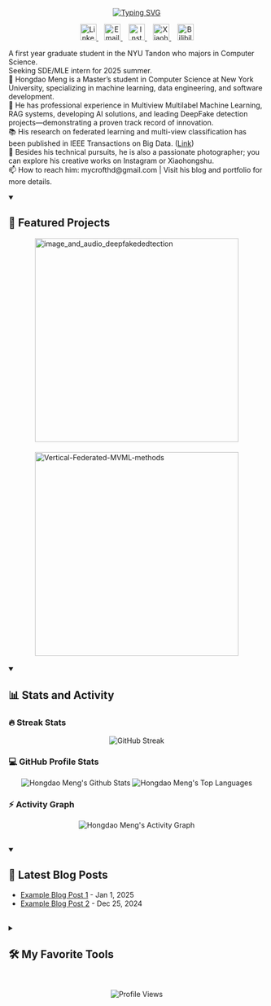 <!-- Profile Header with Profile Picture -->


<!-- Typing SVG -->
<p align="center">
  <!-- 使用 readme-typing-svg 动态打字效果 -->
  <a href="https://github.com/DenverCoder1/readme-typing-svg">
    <img src="https://readme-typing-svg.demolab.com/?lines=Full-stack%20developer;Passionate%20about%20coding;Innovating%20with%20technology;Always%20learning&font=Fira%20Code&center=true&width=440&height=45&color=F75C7E&vCenter=true&pause=1000&size=22" alt="Typing SVG"/>
  </a>
</p>



</p>

<!-- Social Icons Section -->
<p align="center">
  <a href="https://linkedin.com/in/hongdao-meng-70222b306">
    <img width="32" alt="LinkedIn" title="LinkedIn" src="https://cdn.jsdelivr.net/npm/simple-icons@v8/icons/linkedin.svg" />
  </a>
  &#8287;&#8287;
  <a href="mailto:mycrofthd@gmail.com">
    <img width="32" alt="Email" title="Email" src="https://cdn.jsdelivr.net/npm/simple-icons@v8/icons/gmail.svg" />
  </a>
  &#8287;&#8287;
  <a href="https://www.instagram.com/mycrofthd/">
    <img width="32" alt="Instagram" title="Instagram" src="https://cdn.jsdelivr.net/npm/simple-icons@v8/icons/instagram.svg" />
  </a>
  &#8287;&#8287;
  <a href="https://www.xiaohongshu.com/user/profile/60269c88000000000100ab82">
  <img width="32" alt="Xiaohongshu" title="Xiaohongshu" src="https://cdn.jsdelivr.net/npm/simple-icons@8.15.0/icons/wegame.svg" />
</a>
  &#8287;&#8287;
  <a href="https://space.bilibili.com/66771970?spm_id_from=333.1387.0.0">
    <img width="32" alt="Bilibili" title="Bilibili" src="https://cdn.jsdelivr.net/npm/simple-icons@v8/icons/bilibili.svg" />
  </a>
</p>

<!-- Third-person Self Introduction -->
<p align="left">
A first year graduate student in the NYU Tandon who majors in Computer Science.<br>
Seeking SDE/MLE intern for 2025 summer.<br>
🔭 Hongdao Meng is a Master’s student in Computer Science at New York University, specializing in machine learning, data engineering, and software development.<br>
🔬 He has professional experience in Multiview Multilabel Machine Learning, RAG systems, developing AI solutions, and leading DeepFake detection projects—demonstrating a proven track record of innovation.<br>
📚 His research on federated learning and multi-view classification has been published in IEEE Transactions on Big Data. (<a href="https://ieeexplore.ieee.org/document/10816109" target="_blank">Link</a>)<br>
📸 Besides his technical pursuits, he is also a passionate photographer; you can explore his creative works on Instagram or Xiaohongshu.<br>
📫 How to reach him: mycrofthd@gmail.com | Visit his blog and portfolio for more details.
</p>




<!-- Featured Projects -->
<details open>
  <summary><h2>🚀 Featured Projects</h2></summary>
  <div style="display: flex; justify-content: center; gap: 20px; flex-wrap: wrap;">
    <a href="https://github.com/Mycroft-s/image_and_audio_deepfakededtection">
      <img src="https://github-readme-stats.vercel.app/api/pin/?username=Mycroft-s&repo=image_and_audio_deepfakededtection&theme=react&hide_border=true" alt="image_and_audio_deepfakededtection" style="width:400px;" />
    </a>
    <a href="https://github.com/Mycroft-s/Vertical-Federated-MVML-methods">
      <img src="https://github-readme-stats.vercel.app/api/pin/?username=Mycroft-s&repo=Vertical-Federated-MVML-methods&theme=react&hide_border=true" alt="Vertical-Federated-MVML-methods" style="width:400px;" />
    </a>
  </div>
</details>



<br/>

<!-- GitHub Stats and Activity -->
<details open>
  <summary><h2>📊 Stats and Activity</h2></summary>

  <!-- Streak Stats -->
  <h3>🔥 Streak Stats</h3>
  <p align="center">
    <img src="https://github-readme-streak-stats.herokuapp.com/?user=Mycroft-s&theme=radical&hide_border=true" alt="GitHub Streak" />
  </p>

  <!-- GitHub Profile Stats & Top Languages -->
  <h3>💻 GitHub Profile Stats</h3>
  <p align="center">
    <img alt="Hongdao Meng's Github Stats" src="https://github-readme-stats.vercel.app/api/?username=Mycroft-s&show_icons=true&include_all_commits=true&count_private=true&theme=react&hide_border=true" />
    <img alt="Hongdao Meng's Top Languages" src="https://github-readme-stats.vercel.app/api/top-langs/?username=Mycroft-s&langs_count=8&layout=compact&theme=react&hide_border=true" />
  </p>

  <!-- Activity Graph -->
  <h3>⚡ Activity Graph</h3>
  <p align="center">
    <img alt="Hongdao Meng's Activity Graph" src="https://github-readme-activity-graph.vercel.app/graph/?username=Mycroft-s&bg_color=1F222E&color=F8D866&line=F85D7F&point=FFFFFF&hide_border=true" />
  </p>
</details>

<br/>

<!-- Latest Blog Posts -->
<details open>
  <summary><h2>📝 Latest Blog Posts</h2></summary>
  <!-- 此处内容可通过 GitHub Actions 自动更新 -->
  <ul>
    <li><a href="https://menghongdao.com/blog-post-1">Example Blog Post 1</a> - Jan 1, 2025</li>
    <li><a href="https://menghongdao.com/blog-post-2">Example Blog Post 2</a> - Dec 25, 2024</li>
  </ul>
</details>

<br/>

<details>
  <summary><h2>🛠️ My Favorite Tools</h2></summary>

  <h3>👨‍💻 Programming and Markup Languages</h3>
  <p>
      <a href="https://github.com/search?q=user%3AMycroft-s+language%3APython">
        <img alt="Python" src="https://img.shields.io/badge/Python-14354C.svg?logo=python&logoColor=white">
      </a>
      <a href="https://github.com/search?q=user%3AMycroft-s+language%3AJavaScript">
        <img alt="JavaScript" src="https://img.shields.io/badge/JavaScript-F7DF1E.svg?logo=javascript&logoColor=black">
      </a>
      <a href="https://github.com/search?q=user%3AMycroft-s+language%3AHTML">
        <img alt="HTML" src="https://img.shields.io/badge/HTML-E34F26.svg?logo=html5&logoColor=white">
      </a>
      <a href="https://github.com/search?q=user%3AMycroft-s+language%3ACSS">
        <img alt="CSS" src="https://img.shields.io/badge/CSS-1572B6.svg?logo=css3&logoColor=white">
      </a>
      <a href="https://github.com/search?q=user%3AMycroft-s+language%3AC%2B%2B">
        <img alt="C++" src="https://custom-icon-badges.demolab.com/badge/C++-9C033A.svg?logo=cpp2&logoColor=white">
      </a>
  </p>

  <h3>🧰 Frameworks and Libraries</h3>
  <p>
      <a href="#">
        <img alt="React" src="https://img.shields.io/badge/React-20232A.svg?logo=react&logoColor=%2361DAFB">
      </a>
      <a href="#">
        <img alt="Bootstrap" src="https://img.shields.io/badge/Bootstrap-7952B3.svg?logo=bootstrap&logoColor=white">
      </a>
      <a href="#">
        <img alt="Flask" src="https://img.shields.io/badge/Flask-000000.svg?logo=flask&logoColor=white">
      </a>
      <a href="#">
        <img alt="Express.js" src="https://img.shields.io/badge/Express.js-404d59.svg?logo=express&logoColor=white">
      </a>
  </p>

  <h3>🗄️ Databases and Cloud Hosting</h3>
  <p>
      <a href="#">
        <img alt="MongoDB" src="https://img.shields.io/badge/MongoDB-4ea94b.svg?logo=mongodb&logoColor=white">
      </a>
      <a href="#">
        <img alt="MySQL" src="https://img.shields.io/badge/MySQL-00f.svg?logo=mysql&logoColor=white">
      </a>
      <a href="#">
        <img alt="PostgreSQL" src="https://img.shields.io/badge/PostgreSQL-316192.svg?logo=postgresql&logoColor=white">
      </a>
  </p>

  <h3>💻 Software and Tools</h3>
  <p>
      <a href="#">
        <img alt="Git" src="https://img.shields.io/badge/Git-F05033.svg?logo=git&logoColor=white">
      </a>
      <a href="#">
        <img alt="Docker" src="https://img.shields.io/badge/Docker-2496ED?style=for-the-badge&logo=docker&logoColor=white">
      </a>
      <a href="#">
        <img alt="Visual Studio Code" src="https://img.shields.io/badge/Visual%20Studio%20Code-0078d7.svg?logo=visual-studio-code&logoColor=white">
      </a>
  </p>
</details>

</details>

<br/>
<p align="center">
  <img src="https://komarev.com/ghpvc/?username=Mycroft-s&color=blueviolet&style=flat-square" alt="Profile Views" />
</p>


